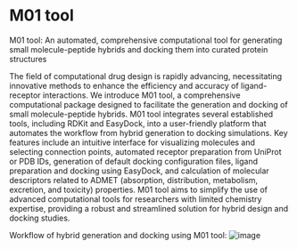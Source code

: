 # M01 tool
M01 tool: An automated, comprehensive computational tool for generating small molecule-peptide hybrids and docking them into curated protein structures

The field of computational drug design is rapidly advancing, necessitating innovative methods to enhance the efficiency and accuracy of ligand-receptor interactions. We introduce M01 tool, a comprehensive computational package designed to facilitate the generation and docking of small molecule-peptide hybrids. M01 tool integrates several established tools, including RDKit and EasyDock, into a user-friendly platform that automates the workflow from hybrid generation to docking simulations. Key features include an intuitive interface for visualizing molecules and selecting connection points, automated receptor preparation from UniProt or PDB IDs, generation of default docking configuration files, ligand preparation and docking using EasyDock, and calculation of molecular descriptors related to ADMET (absorption, distribution, metabolism, excretion, and toxicity) properties. M01 tool aims to simplify the use of advanced computational tools for researchers with limited chemistry expertise, providing a robust and streamlined solution for hybrid design and docking studies.  

Workflow of hybrid generation and docking using M01 tool:
![image](https://github.com/user-attachments/assets/bf2ee183-a9d3-402f-b8a2-1752b910ad5c)
